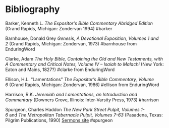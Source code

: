 # Bibliography

Barker, Kenneth L. *The Expositor's Bible Commentary Abridged Edition* (Grand 
Rapids, Michigan: Zondervan 1994)
#barker 

Barnhouse, Donald Grey _Genesis, A Devotional Exposition, Volumes 1 and 2_ (Grand Rapids, Michigan: Zondervan, 1973)
#barnhouse from EnduringWord

Clarke, Adam _The Holy Bible, Containing the Old and New Testaments, with A Commentary and Critical Notes, Volume IV – Isaiah to Malachi_ (New York: Eaton and Mains, 1827?)
#clarke from EnduringWord

Ellison, H.L. “Lamentations” _The Expositor’s Bible Commentary, Volume 6_ (Grand Rapids, Michigan: Zondervan, 1986)
#ellison from EnduringWord

Harrison, R.K. _Jeremiah and Lamentations, an Introduction and Commentary_ (Downers Grove, Illinois: Inter-Varsity Press, 1973)
#harrison 

Spurgeon, Charles Haddon _The New Park Street Pulpit, Volumes 1-6_ and _The Metropolitan Tabernacle Pulpit, Volumes 7-63_ (Pasadena, Texas: Pilgrim Publications, 1990)
[Sermons site](https://www.spurgeongems.org/spurgeon-sermons/)
#spurgeon 
